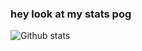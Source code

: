 ### hey look at my stats pog

![Github stats](https://github-readme-stats.vercel.app/api?username=yourGithubUsername)
